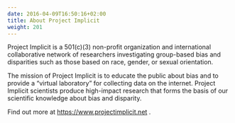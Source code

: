 ```yaml
---
date: 2016-04-09T16:50:16+02:00
title: About Project Implicit
weight: 201
---
```

Project Implicit is a 501(c)(3) non-profit organization and international collaborative network of researchers investigating group-based bias and disparities such as those based on race, gender, or sexual orientation.

The mission of Project Implicit is to educate the public about bias and to provide a “virtual laboratory” for collecting data on the internet. Project Implicit scientists produce high-impact research that forms the basis of our scientific knowledge about bias and disparity.

Find out more at https://www.projectimplicit.net . 